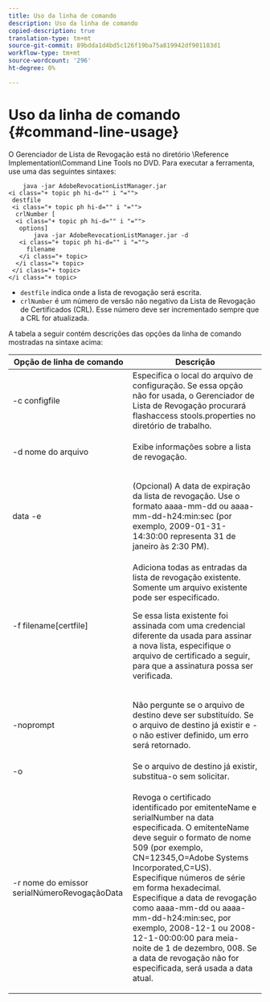 ```yaml
---
title: Uso da linha de comando
description: Uso da linha de comando
copied-description: true
translation-type: tm+mt
source-git-commit: 89bdda1d4bd5c126f19ba75a819942df901183d1
workflow-type: tm+mt
source-wordcount: '296'
ht-degree: 0%

---
```



# Uso da linha de comando {#command-line-usage}

O Gerenciador de Lista de Revogação está no diretório \Reference Implementation\Command Line Tools no DVD. Para executar a ferramenta, use uma das seguintes sintaxes:

```
    java -jar AdobeRevocationListManager.jar 
<i class="+ topic ph hi-d="" i "="">
 destfile 
 <i class="+ topic ph hi-d="" i "="">
  crlNumber [
  <i class="+ topic ph hi-d="" i "="">
   options] 
       java -jar AdobeRevocationListManager.jar -d 
   <i class="+ topic ph hi-d="" i "="">
     filename
   </i class="+ topic>
  </i class="+ topic>
 </i class="+ topic>
</i class="+ topic>
```

* `destfile` indica onde a lista de revogação será escrita.
* `crlNumber` é um número de versão não negativo da Lista de Revogação de Certificados (CRL). Esse número deve ser incrementado sempre que a CRL for atualizada.

A tabela a seguir contém descrições das opções da linha de comando mostradas na sintaxe acima:

<table frame="all" colsep="1" rowsep="1" class="+ topic/table adobe-d/table " id="table_a3y_wqy_n4"> 
 <thead class="- topic/thead "> 
  <tr rowsep="1" class="- topic/row "> 
   <th colname="1" class="- topic/entry entry"> Opção de linha de comando </th> 
   <th colname="2" class="- topic/entry entry"> Descrição </th> 
  </tr> 
 </thead>
 <tbody class="- topic/tbody "> 
  <tr rowsep="1" class="- topic/row "> 
   <td colname="1" class="- topic/entry "><span class="+ topic/ph pr-d/codeph codeph">-c configfile</span> </td> 
   <td colname="2" class="- topic/entry ">Especifica o local do arquivo de configuração. Se essa opção não for usada, o Gerenciador de Lista de Revogação procurará <span class="filepath"> flashaccess stools.properties</span> no diretório de trabalho. </td> 
  </tr> 
  <tr rowsep="1" class="- topic/row "> 
   <td colname="1" class="- topic/entry "><span class="+ topic/ph pr-d/codeph codeph">-d nome do arquivo</span> </td> 
   <td colname="2" class="- topic/entry "> <p class="- topic/p ">Exibe informações sobre a lista de revogação. </p> </td> 
  </tr> 
  <tr rowsep="1" class="- topic/row "> 
   <td colname="1" class="- topic/entry "><span class="+ topic/ph pr-d/codeph codeph">data -e</span> </td> 
   <td colname="2" class="- topic/entry "> <p class="- topic/p ">(Opcional) A data de expiração da lista de revogação. Use o formato <span class="+ topic/ph pr-d/codeph codeph">aaaa-mm-dd</span> ou <span class="+ topic/ph pr-d/codeph codeph">aaaa-mm-dd-h24:min:sec</span> (por exemplo, 2009-01-31-14:30:00 representa 31 de janeiro às 2:30 PM). </p> </td> 
  </tr> 
  <tr rowsep="1" class="- topic/row "> 
   <td colname="1" class="- topic/entry "><span class="codeph">-f filename[certfile]</span> </td> 
   <td colname="2" class="- topic/entry ">Adiciona todas as entradas da lista de revogação existente. Somente um arquivo existente pode ser especificado. <p class="- topic/p ">Se essa lista existente foi assinada com uma credencial diferente da usada para assinar a nova lista, especifique o arquivo de certificado a seguir, para que a assinatura possa ser verificada. </p> </td> 
  </tr> 
  <tr rowsep="1" class="- topic/row "> 
   <td colname="1" class="- topic/entry "><span class="codeph"> -noprompt</span> </td> 
   <td colname="2" class="- topic/entry "> <p class="- topic/p ">Não pergunte se o arquivo de destino deve ser substituído. Se o arquivo de destino já existir e -o não estiver definido, um erro será retornado. </p> </td> 
  </tr> 
  <tr rowsep="1" class="- topic/row "> 
   <td colname="1" class="- topic/entry "><span class="codeph"> -o</span> </td> 
   <td colname="2" class="- topic/entry "> Se o arquivo de destino já existir, substitua-o sem solicitar. </td> 
  </tr> 
  <tr rowsep="0" class="- topic/row "> 
   <td colname="1" class="- topic/entry "><span class="codeph">-r nome do emissor serialNúmeroRevogaçãoData</span> </td> 
   <td colname="2" class="- topic/entry "> <p class="- topic/p ">Revoga o certificado identificado por <span class="codeph"> emitenteName</span> e <span class="codeph"> serialNumber</span> na data especificada. O <span class="codeph"> emitenteName</span> deve seguir o formato de nome 509 (por exemplo, <span class="codeph"> CN=12345,O=Adobe Systems Incorporated,C=US</span>). Especifique números de série em forma hexadecimal. Especifique a data de revogação como <span class="+ topic/ph pr-d/codeph codeph">aaaa-mm-dd</span> ou <span class="+ topic/ph pr-d/codeph codeph">aaaa-mm-dd-h24:min:sec</span>, por exemplo, 2008-12-1 ou 2008-12-1-00:00:00 para meia-noite de 1 de dezembro, 008. Se a data de revogação não for especificada, será usada a data atual. </p> </td> 
  </tr> 
 </tbody> 
</table>

